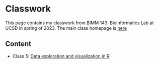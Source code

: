 # Classwork

This page contains my classwork from BIMM 143: Bioinformatics Lab at UCSD in spring of 2023. The main class homepage is [here](https://marcos-diazg.github.io/BIMM143_SP23/)

## Content

-    Class 5: [Data exploration and visualization in R](file:///Users/megandeschenes/Downloads/class05BIMM143-Gabriel_s.html)
